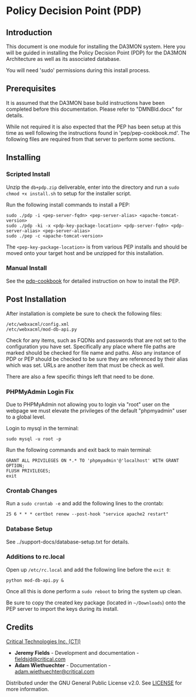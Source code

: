 # Policy Decision Point (PDP)

## Introduction

This document is one module for installing the DA3MON system. Here you will be guided in installing the Policy Decision Point (PDP) for the DA3MON Architecture as well as its associated database.

You will need 'sudo' permissions during this install process.

## Prerequisites

It is assumed that the DA3MON base build instructions have been completed before this documentation. Please refer to "DMNBld.docx" for details.

While not required it is also expected that the PEP has been setup at this time as well following the instructions found in 'pep/pep-cookbook.md'. The following files are required from that server to perform some sections.

## Installing

### Scripted Install

Unzip the `db+pdp.zip` deliverable, enter into the directory and run a `sudo chmod +x install.sh` to setup for the installer script.

Run the following install commands to install a PEP:
```
sudo ./pdp -i <pep-server-fqdn> <pep-server-alias> <apache-tomcat-version>
sudo ./pdp -ki -x <pdp-key-package-location> <pdp-server-fqdn> <pdp-server-alias> <pep-server-alias>
sudo ./pep -c <apache-tomcat-version>
```

The `<pep-key-package-location>` is from various PEP installs and should be moved onto your target host and be unzipped for this installation.

### Manual Install

See the [pdp-cookbook](../support-docs/pdp-cookbook.md) for detailed instruction on how to install the PEP.

## Post Installation

After installation is complete be sure to check the following files:
```
/etc/webxacml/config.xml
/etc/webxacml/mod-db-api.py
```

Check for any items, such as FQDNs and passwords that are not set to the configuration you have set. Specifically any place where file paths are marked should be checked for file name and paths. Also any instance of PDP or PEP should be checked to be sure they are referenced by their alias which was set. URLs are another item that must be check as well.

There are also a few specific things left that need to be done.

### PHPMyAdmin Login Fix

Due to PHPMyAdmin not allowing you to login via "root" user on the webpage we must elevate the privileges of the default "phpmyadmin" user to a global level.

Login to mysql in the terminal:
```
sudo mysql -u root -p
```

Run the following commands and exit back to main terminal:
```
GRANT ALL PRIVILEGES ON *.* TO 'phpmyadmin'@'localhost' WITH GRANT OPTION;
FLUSH PRIVILEGES;
exit
```

### Crontab Changes

Run a `sudo crontab -e` and add the following lines to the crontab:
```
25 6 * * * certbot renew --post-hook "service apache2 restart"
```

### Database Setup

See ../support-docs/database-setup.txt for details.

### Additions to rc.local

Open up `/etc/rc.local` and add the following line before the `exit 0`:
```
python mod-db-api.py &
```

Once all this is done perform a `sudo reboot` to bring the system up clean.

Be sure to copy the created key package (located in `~/Downloads`) onto the PEP server to import the keys during its install.

## Credits

[Critical Technologies Inc. (CTI)](https://www.critical.com/)

- **Jeremy Fields** - Development and documentation - fieldsjd@critical.com
- **Adam Wiethuechter** - Documentation - adam.wiethuechter@critical.com

Distributed under the GNU General Public License v2.0. See [LICENSE](LICENSE) for more information.